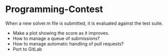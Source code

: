 # Programming-Contest

When a new solver.m file is submitted, it is evaluated against the test suite.

- Make a plot showing the score as it improves.
- How to manage a queue of submissions?
- How to manage automatic handling of pull requests?
- Port to GitLab

